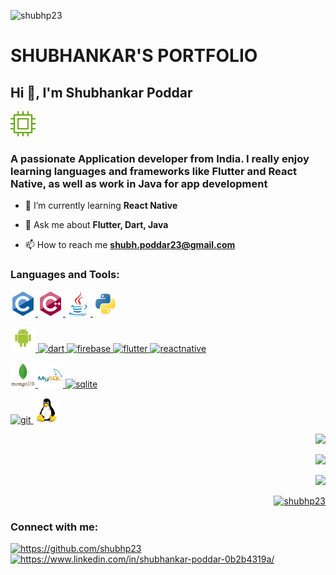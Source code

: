 
<p align="left"> <img src="https://komarev.com/ghpvc/?username=shubhp23&label=Profile%20views&color=0e75b6&style=flat" alt="shubhp23" /> </p>

# SHUBHANKAR'S PORTFOLIO

<h2>Hi 👋, I'm Shubhankar Poddar</h2> <a href='https://docs.github.com/en/developers'><img src='https://raw.githubusercontent.com/acervenky/animated-github-badges/master/assets/devbadge.gif' width='40' height='40'></a> 
<h3>A passionate Application developer from India. I really enjoy learning languages and frameworks like Flutter and React Native, as well as work in Java for app development</h3>



- 🌱 I’m currently learning **React Native**

- 💬 Ask me about **Flutter, Dart, Java**

- 📫 How to reach me **shubh.poddar23@gmail.com**

<h3 align="left">Languages and Tools:</h3>
<p align="left"> <a href="https://www.cprogramming.com/" target="_blank"> <img src="https://raw.githubusercontent.com/devicons/devicon/master/icons/c/c-original.svg" alt="c" width="40" height="40"/> </a> <a href="https://www.w3schools.com/cpp/" target="_blank"> <img src="https://raw.githubusercontent.com/devicons/devicon/master/icons/cplusplus/cplusplus-original.svg" alt="cplusplus" width="40" height="40"/> </a> <a href="https://www.java.com" target="_blank"> <img src="https://raw.githubusercontent.com/devicons/devicon/master/icons/java/java-original.svg" alt="java" width="40" height="40"/> </a> <a href="https://www.python.org" target="_blank"> <img src="https://raw.githubusercontent.com/devicons/devicon/master/icons/python/python-original.svg" alt="python" width="40" height="40"/> </a> </p>
<p align="left"> <a href="https://developer.android.com" target="_blank"> <img src="https://raw.githubusercontent.com/devicons/devicon/master/icons/android/android-original-wordmark.svg" alt="android" width="40" height="40"/> </a> <a href="https://dart.dev" target="_blank"> <img src="https://www.vectorlogo.zone/logos/dartlang/dartlang-icon.svg" alt="dart" width="40" height="40"/> </a> <a href="https://firebase.google.com/" target="_blank"> <img src="https://www.vectorlogo.zone/logos/firebase/firebase-icon.svg" alt="firebase" width="40" height="40"/> </a> <a href="https://flutter.dev" target="_blank"> <img src="https://www.vectorlogo.zone/logos/flutterio/flutterio-icon.svg" alt="flutter" width="40" height="40"/> </a> <a href="https://reactnative.dev/" target="_blank"> <img src="https://reactnative.dev/img/header_logo.svg" alt="reactnative" width="40" height="40"/> </a> </p>
<p align="left"> <a href="https://www.mongodb.com/" target="_blank"> <img src="https://raw.githubusercontent.com/devicons/devicon/master/icons/mongodb/mongodb-original-wordmark.svg" alt="mongodb" width="40" height="40"/> </a> <a href="https://www.mysql.com/" target="_blank"> <img src="https://raw.githubusercontent.com/devicons/devicon/master/icons/mysql/mysql-original-wordmark.svg" alt="mysql" width="40" height="40"/> </a> <a href="https://www.sqlite.org/" target="_blank"> <img src="https://www.vectorlogo.zone/logos/sqlite/sqlite-icon.svg" alt="sqlite" width="40" height="40"/> </a> </p>
<p align="left"> <a href="https://git-scm.com/" target="_blank"> <img src="https://www.vectorlogo.zone/logos/git-scm/git-scm-icon.svg" alt="git" width="40" height="40"/> </a> <a href="https://www.linux.org/" target="_blank"> <img src="https://raw.githubusercontent.com/devicons/devicon/master/icons/linux/linux-original.svg" alt="linux" width="40" height="40"/> </a> </p>
  





<p align="right"><img src="https://github-readme-stats.vercel.app/api/top-langs/?username=ShubhP23&&show_icons=true&title_color=ffffff&icon_color=daf7dc&text_color=bb2acf&bg_color=171717"></p> 
 
<p align="right"><img src="https://github-readme-stats.vercel.app/api?username=ShubhP23&&show_icons=true&title_color=ffffff&icon_color=daf7dc&text_color=bb2acf&bg_color=171717"></p> 

<p align="right"><img src="https://github-readme-streak-stats.herokuapp.com/?user=ShubhP23&&show_icons=true&title_color=ffffff&icon_color=daf7dc&text_color=bb2acf&bg_color=171717"></p> 

<p align="right"> <a href="https://github.com/ryo-ma/github-profile-trophy"><img src="https://github-profile-trophy.vercel.app/?username=shubhp23" alt="shubhp23" /></a> </p>

<h3>Connect with me:</h3>
<p>
<a href="https://dev.to/https://github.com/shubhp23" target="blank"><img  src="https://cdn.jsdelivr.net/npm/simple-icons@3.0.1/icons/dev-dot-to.svg" alt="https://github.com/shubhp23" height="30" width="40" /></a>
<a href="https://linkedin.com/in/https://www.linkedin.com/in/shubhankar-poddar-0b2b4319a/" target="blank"><img  src="https://raw.githubusercontent.com/rahuldkjain/github-profile-readme-generator/master/src/images/icons/Social/linked-in-alt.svg" alt="https://www.linkedin.com/in/shubhankar-poddar-0b2b4319a/" height="30" width="40" /></a>
</p>
